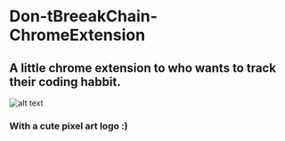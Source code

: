 # Don-tBreeakChain-ChromeExtension
## A little chrome extension to who wants to track their coding habbit. 
![alt text](https://github.com/theakhilleus/DontBreakChain-ChromeExtension/blob/main/128.png)
### With a cute pixel art logo :)
